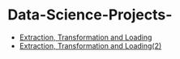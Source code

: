 # Data-Science-Projects-

- [Extraction, Transformation and Loading](https://medium.com/algoandcoding/little-course-project-extraction-transformation-and-loading-b9209a3538be)
- [Extraction, Transformation and Loading(2)](https://medium.com/algoandcoding/extraction-transformation-and-loading-2-2855d735a9ee)
